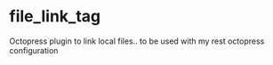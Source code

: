 file_link_tag
=============

Octopress plugin to link local files.. to be used with my rest octopress configuration
